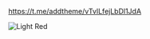 https://t.me/addtheme/vTvlLfejLbDl1JdA

![Light Red](https://github.com/user-attachments/assets/87f90c4c-a57f-4670-88b5-a47652cfa74d)
